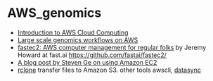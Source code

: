 # AWS_genomics

* [Introduction to AWS Cloud Computing](https://github.com/griffithlab/rnaseq_tutorial/wiki/Intro-to-AWS-Cloud-Computing)
* [Large scale genomics workflows on AWS](https://docs.opendata.aws/genomics-workflows/)
* [fastec2: AWS computer management for regular folks](https://www.fast.ai/2019/02/15/fastec2/) by Jeremy Howard at fast.ai https://github.com/fastai/fastec2/
* [A blog post by Steven Ge on using Amazon EC2](https://gex.netlify.com/post/using-amazon-ec2-to-run-large-data-analysis-cheaply/)
* [rclone](https://rclone.org/s3/) transfer files to Amazon S3. other tools awscli, [datasync](https://aws.amazon.com/datasync/)
